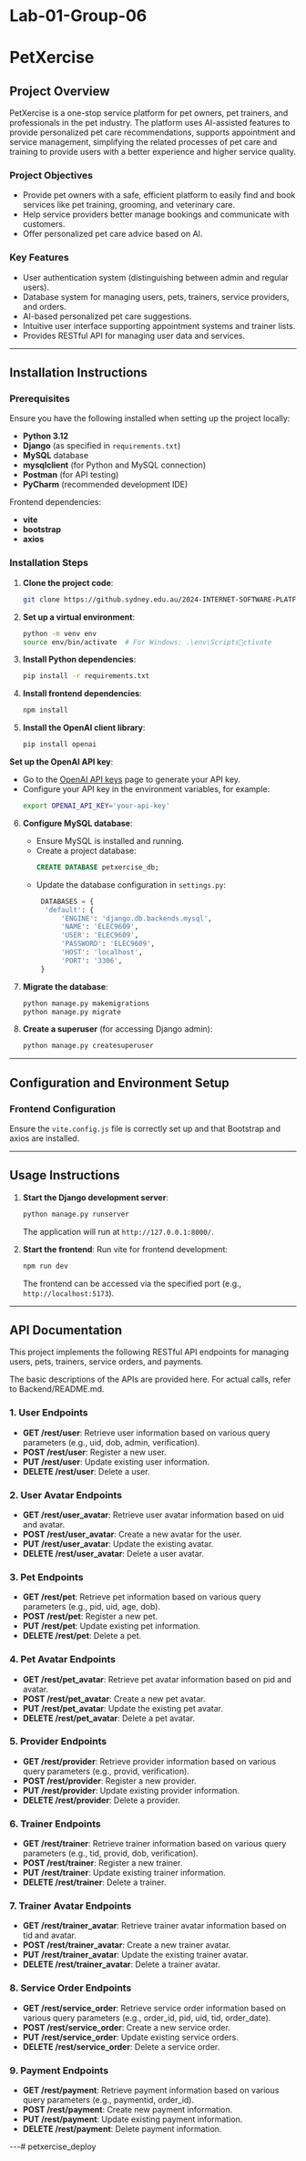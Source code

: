 # Lab-01-Group-06

# PetXercise

## Project Overview
PetXercise is a one-stop service platform for pet owners, pet trainers, and professionals in the pet industry. The platform uses AI-assisted features to provide personalized pet care recommendations, supports appointment and service management, simplifying the related processes of pet care and training to provide users with a better experience and higher service quality.

### Project Objectives
- Provide pet owners with a safe, efficient platform to easily find and book services like pet training, grooming, and veterinary care.
- Help service providers better manage bookings and communicate with customers.
- Offer personalized pet care advice based on AI.

### Key Features
- User authentication system (distinguishing between admin and regular users).
- Database system for managing users, pets, trainers, service providers, and orders.
- AI-based personalized pet care suggestions.
- Intuitive user interface supporting appointment systems and trainer lists.
- Provides RESTful API for managing user data and services.

---

## Installation Instructions

### Prerequisites
Ensure you have the following installed when setting up the project locally:
- **Python 3.12**
- **Django** (as specified in `requirements.txt`)
- **MySQL** database
- **mysqlclient** (for Python and MySQL connection)
- **Postman** (for API testing)
- **PyCharm** (recommended development IDE)

Frontend dependencies:
- **vite**
- **bootstrap**
- **axios**

### Installation Steps

1. **Clone the project code**:
   ```bash
   git clone https://github.sydney.edu.au/2024-INTERNET-SOFTWARE-PLATFORM/Lab-01-Group-06.git
   ```

2. **Set up a virtual environment**:
   ```bash
   python -m venv env
   source env/bin/activate  # For Windows: .\env\Scriptsctivate
   ```

3. **Install Python dependencies**:
   ```bash
   pip install -r requirements.txt
   ```

4. **Install frontend dependencies**:
   ```bash
   npm install
   ```
5. **Install the OpenAI client library**:
   ```bash
   pip install openai
   ```

**Set up the OpenAI API key**:
   - Go to the [OpenAI API keys](https://platform.openai.com/account/api-keys) page to generate your API key.
   - Configure your API key in the environment variables, for example:
     ```bash
     export OPENAI_API_KEY='your-api-key'
     ```

6. **Configure MySQL database**:
   - Ensure MySQL is installed and running.
   - Create a project database:
     ```sql
     CREATE DATABASE petxercise_db;
     ```
   - Update the database configuration in `settings.py`:
     ```python
      DATABASES = {
       'default': {
           'ENGINE': 'django.db.backends.mysql',
           'NAME': 'ELEC9609',
           'USER': 'ELEC9609',
           'PASSWORD': 'ELEC9609',
           'HOST': 'localhost',
           'PORT': '3306',
      }
     ```

7. **Migrate the database**:
   
   ```bash
   python manage.py makemigrations
   python manage.py migrate
   ```

8. **Create a superuser** (for accessing Django admin):
   ```bash
   python manage.py createsuperuser
   ```

---

## Configuration and Environment Setup

### Frontend Configuration
Ensure the `vite.config.js` file is correctly set up and that Bootstrap and axios are installed.

---

## Usage Instructions

1. **Start the Django development server**:
   ```bash
   python manage.py runserver
   ```

   The application will run at `http://127.0.0.1:8000/`.

2. **Start the frontend**:
   Run vite for frontend development:
   ```bash
   npm run dev
   ```
   The frontend can be accessed via the specified port (e.g., `http://localhost:5173`).

---

## API Documentation

This project implements the following RESTful API endpoints for managing users, pets, trainers, service orders, and payments.

The basic descriptions of the APIs are provided here. For actual calls, refer to Backend/README.md.

### 1. **User Endpoints**

- **GET /rest/user**: Retrieve user information based on various query parameters (e.g., uid, dob, admin, verification).
- **POST /rest/user**: Register a new user.
- **PUT /rest/user**: Update existing user information.
- **DELETE /rest/user**: Delete a user.

### 2. **User Avatar Endpoints**

- **GET /rest/user_avatar**: Retrieve user avatar information based on uid and avatar.
- **POST /rest/user_avatar**: Create a new avatar for the user.
- **PUT /rest/user_avatar**: Update the existing avatar.
- **DELETE /rest/user_avatar**: Delete a user avatar.

### 3. **Pet Endpoints**

- **GET /rest/pet**: Retrieve pet information based on various query parameters (e.g., pid, uid, age, dob).
- **POST /rest/pet**: Register a new pet.
- **PUT /rest/pet**: Update existing pet information.
- **DELETE /rest/pet**: Delete a pet.

### 4. **Pet Avatar Endpoints**

- **GET /rest/pet_avatar**: Retrieve pet avatar information based on pid and avatar.
- **POST /rest/pet_avatar**: Create a new pet avatar.
- **PUT /rest/pet_avatar**: Update the existing pet avatar.
- **DELETE /rest/pet_avatar**: Delete a pet avatar.

### 5. **Provider Endpoints**

- **GET /rest/provider**: Retrieve provider information based on various query parameters (e.g., provid, verification).
- **POST /rest/provider**: Register a new provider.
- **PUT /rest/provider**: Update existing provider information.
- **DELETE /rest/provider**: Delete a provider.

### 6. **Trainer Endpoints**

- **GET /rest/trainer**: Retrieve trainer information based on various query parameters (e.g., tid, provid, dob, verification).
- **POST /rest/trainer**: Register a new trainer.
- **PUT /rest/trainer**: Update existing trainer information.
- **DELETE /rest/trainer**: Delete a trainer.

### 7. **Trainer Avatar Endpoints**

- **GET /rest/trainer_avatar**: Retrieve trainer avatar information based on tid and avatar.
- **POST /rest/trainer_avatar**: Create a new trainer avatar.
- **PUT /rest/trainer_avatar**: Update the existing trainer avatar.
- **DELETE /rest/trainer_avatar**: Delete a trainer avatar.

### 8. **Service Order Endpoints**

- **GET /rest/service_order**: Retrieve service order information based on various query parameters (e.g., order_id, pid, uid, tid, order_date).
- **POST /rest/service_order**: Create a new service order.
- **PUT /rest/service_order**: Update existing service orders.
- **DELETE /rest/service_order**: Delete a service order.

### 9. **Payment Endpoints**

- **GET /rest/payment**: Retrieve payment information based on various query parameters (e.g., paymentid, order_id).
- **POST /rest/payment**: Create new payment information.
- **PUT /rest/payment**: Update existing payment information.
- **DELETE /rest/payment**: Delete payment information.

---#   p e t x e r c i s e _ d e p l o y  
 